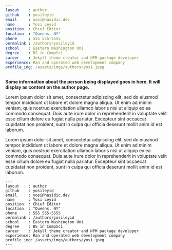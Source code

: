 ```yaml
---
layout    : author
github    : yosileyid
email     : yosi@hasidic.dev
name      : Yosi Leyid
position  : Chief Editor
location  : "Queens, NY"
phone     : 555 555-5555
permalink : /authors/yosileyid
school    : Eastern Washington Uni
degree    : BS in CompSci
career    : Jekyll theme creator and NPM package developer
experience: Ran and operated web development company
profile_img: /assets/imgs/authors/yosi.jpeg
---
```


**Some information about the person being displayed goes in here. It will display as content on the author page.**

Lorem ipsum dolor sit amet, consectetur adipiscing elit, sed do eiusmod tempor incididunt ut labore et dolore magna aliqua. Ut enim ad minim veniam, quis nostrud exercitation ullamco laboris nisi ut aliquip ex ea commodo consequat. Duis aute irure dolor in reprehenderit in voluptate velit esse cillum dolore eu fugiat nulla pariatur. Excepteur sint occaecat cupidatat non proident, sunt in culpa qui officia deserunt mollit anim id est laborum.
<!--more-->
Lorem ipsum dolor sit amet, consectetur adipiscing elit, sed do eiusmod tempor incididunt ut labore et dolore magna aliqua. Ut enim ad minim veniam, quis nostrud exercitation ullamco laboris nisi ut aliquip ex ea commodo consequat. Duis aute irure dolor in reprehenderit in voluptate velit esse cillum dolore eu fugiat nulla pariatur. Excepteur sint occaecat cupidatat non proident, sunt in culpa qui officia deserunt mollit anim id est laborum.

```
---
layout    : author
github    : yosileyid
email     : yosi@hasidic.dev
name      : Yosi Leyid
position  : Chief Editor
location  : "Queens, NY"
phone     : 555 555-5555
permalink : /authors/yosileyid
school    : Eastern Washington Uni
degree    : BS in CompSci
career    : Jekyll theme creator and NPM package developer
experience: Ran and operated web development company
profile_img: /assets/imgs/authors/yosi.jpeg
---
```